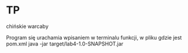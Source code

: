 # TP
chińskie warcaby 


Program się urachamia wpisaniem w terminalu funkcji, w pliku gdzie jest pom.xml
java -jar target/lab4-1.0-SNAPSHOT.jar
